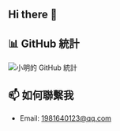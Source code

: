 ## Hi there 👋

## 📊 GitHub 統計
![小明的 GitHub 統計](https://github-readme-stats.vercel.app/api?username=stone6689&show_icons=true&theme=radical)

## 📫 如何聯繫我
- Email: 1981640123@qq.com
